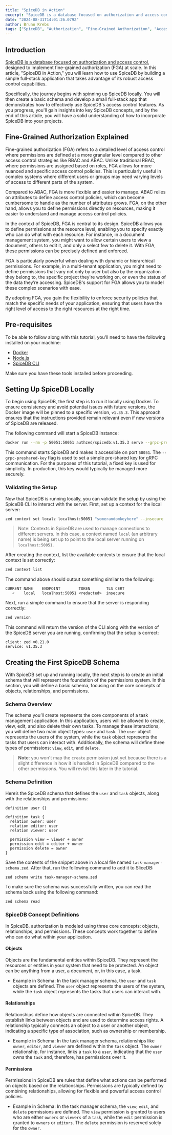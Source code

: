 ```yaml
---
title: "SpiceDB in Action"
excerpt: "SpiceDB is a database focused on authorization and access control, designed to implement fine-grained authorization (FGA) at scale. In this article, "SpiceDB in Action," you will learn how to user SpiceDB by building a simple full-stack application that leverages its powerful access control capabilities."
date: "2024-08-31T14:01:26.079Z"
author: Bruno Krebs
tags: ["SpiceDB", "Authorization", "Fine-Grained Authorization", "Access Control"]
---
```


## Introduction

[SpiceDB is a database focused on authorization and access control](https://authzed.com/docs/spicedb/getting-started/discovering-spicedb), designed to implement fine-grained authorization (FGA) at scale. In this article, "SpiceDB in Action," you will learn how to use SpiceDB by building a simple full-stack application that takes advantage of its robust access control capabilities.

Specifically, the journey begins with spinning up SpiceDB locally. You will then create a basic schema and develop a small full-stack app that demonstrates how to effectively use SpiceDB's access control features. As you progress, you'll gain insights into key SpiceDB concepts, and by the end of this article, you will have a solid understanding of how to incorporate SpiceDB into your projects.

## Fine-Grained Authorization Explained

Fine-grained authorization (FGA) refers to a detailed level of access control where permissions are defined at a more granular level compared to other access control strategies like RBAC and ABAC. Unlike traditional RBAC, where permissions are assigned based on roles, FGA allows for more nuanced and specific access control policies. This is particularly useful in complex systems where different users or groups may need varying levels of access to different parts of the system.

Compared to ABAC, FGA is more flexible and easier to manage. ABAC relies on attributes to define access control policies, which can become cumbersome to handle as the number of attributes grows. FGA, on the other hand, allows you to define permissions directly on resources, making it easier to understand and manage access control policies.

In the context of SpiceDB, FGA is central to its design. SpiceDB allows you to define permissions at the resource level, enabling you to specify exactly who can do what with each resource. For instance, in a document management system, you might want to allow certain users to view a document, others to edit it, and only a select few to delete it. With FGA, these permissions can be precisely defined and enforced.

FGA is particularly powerful when dealing with dynamic or hierarchical permissions. For example, in a multi-tenant application, you might need to define permissions that vary not only by user but also by the organization they belong to, the specific project they're working on, or even the status of the data they’re accessing. SpiceDB's support for FGA allows you to model these complex scenarios with ease.

By adopting FGA, you gain the flexibility to enforce security policies that match the specific needs of your application, ensuring that users have the right level of access to the right resources at the right time.

## Pre-requisites

To be able to follow along with this tutorial, you'll need to have the following installed on your machine:

- [Docker](https://www.docker.com/)
- [Node.js](https://nodejs.org/)
- [SpiceDB CLI](https://github.com/authzed/zed)

Make sure you have these tools installed before proceeding.

## Setting Up SpiceDB Locally

To begin using SpiceDB, the first step is to run it locally using Docker. To ensure consistency and avoid potential issues with future versions, the Docker image will be pinned to a specific version, `v1.35.3`. This approach ensures that the instructions provided remain relevant even if new versions of SpiceDB are released.

The following command will start a SpiceDB instance:

```bash
docker run --rm -p 50051:50051 authzed/spicedb:v1.35.3 serve --grpc-preshared-key "some-random-key-here"
```

This command starts SpiceDB and makes it accessible on port `50051`. The `--grpc-preshared-key` flag is used to set a simple pre-shared key for gRPC communication. For the purposes of this tutorial, a fixed key is used for simplicity. In production, this key would typically be managed more securely.

### Validating the Setup

Now that SpiceDB is running locally, you can validate the setup by using the SpiceDB CLI to interact with the server. First, set up a context for the local server:

```bash
zed context set localz localhost:50051 "somerandomkeyhere" --insecure
```

> Note: Contexts in SpiceDB are used to manage connections to different servers. In this case, a context named `local` (an arbitrary name) is being set up to point to the local server running on `localhost:50051`.

After creating the context, list the available contexts to ensure that the local context is set correctly:

```bash
zed context list
```

The command above should output something similar to the following:

```text
CURRENT	NAME 	ENDPOINT       	TOKEN     	TLS CERT
   ✓   	local	localhost:50051	<redacted>	insecure
```

Next, run a simple command to ensure that the server is responding correctly:

```bash
zed version
```

This command will return the version of the CLI along with the version of the SpiceDB server you are running, confirming that the setup is correct:

```text
client: zed v0.21.0
service: v1.35.3
```

## Creating the First SpiceDB Schema

With SpiceDB set up and running locally, the next step is to create an initial schema that will represent the foundation of the permissions system. In this section, you will define a basic schema, focusing on the core concepts of objects, relationships, and permissions.

### Schema Overview

The schema you’ll create represents the core components of a task management application. In this application, users will be allowed to create, view, edit, and also delete their own tasks. To manage these interactions, you will define two main object types: `user` and `task`. The `user` object represents the users of the system, while the `task` object represents the tasks that users can interact with. Additionally, the schema will define three types of permissions: `view`, `edit`, and `delete`.

> **Note**: you won't map the `create` permission just yet because there is a slight difference in how it is handled in SpiceDB compared to the other permissions. You will revisit this later in the tutorial.

### Schema Definition

Here’s the SpiceDB schema that defines the `user` and `task` objects, along with the relationships and permissions:

```text
definition user {}

definition task {
  relation owner: user
  relation editor: user
  relation viewer: user

  permission view = viewer + owner
  permission edit = editor + owner
  permission delete = owner
}
```

Save the contents of the snippet above in a local file named `task-manager-schema.zed`. After that, run the following command to add it to SliceDB:

```bash
zed schema write task-manager-schema.zed
```

To make sure the schema was successfully written, you can read the schema back using the following command:

```bash
zed schema read
```

### SpiceDB Concept Definitions

In SpiceDB, authorization is modeled using three core concepts: objects, relationships, and permissions. These concepts work together to define who can do what within your application.

#### Objects

Objects are the fundamental entities within SpiceDB. They represent the resources or entities in your system that need to be protected. An object can be anything from a user, a document, or, in this case, a task.

- Example in Schema: In the task manager schema, the `user` and `task` objects are defined. The `user` object represents the users of the system, while the `task` object represents the tasks that users can interact with.

#### Relationships

Relationships define how objects are connected within SpiceDB. They establish links between objects and are used to determine access rights. A relationship typically connects an object to a user or another object, indicating a specific type of association, such as ownership or membership.

- Example in Schema: In the task manager schema, relationships like `owner`, `editor`, and `viewer` are defined within the `task` object. The `owner` relationship, for instance, links a `task` to a `user`, indicating that the `user` owns the `task` and, therefore, has permissions over it.

#### Permissions

Permissions in SpiceDB are rules that define what actions can be performed on objects based on the relationships. Permissions are typically defined by combining relationships, allowing for flexible and powerful access control policies.

- Example in Schema: In the task manager schema, the `view`, `edit`, and `delete` permissions are defined. The `view` permission is granted to users who are either `owners` or `viewers` of a `task`, while the `edit` permission is granted to `owners` or `editors`. The `delete` permission is reserved solely for the `owner`.
